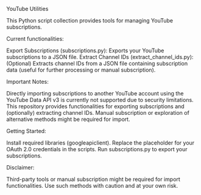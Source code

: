 YouTube Utilities

This Python script collection provides tools for managing YouTube subscriptions.

Current functionalities:

Export Subscriptions (subscriptions.py): Exports your YouTube subscriptions to a JSON file.
Extract Channel IDs (extract_channel_ids.py): (Optional) Extracts channel IDs from a JSON file containing subscription data (useful for further processing or manual subscription).

Important Notes:

Directly importing subscriptions to another YouTube account using the YouTube Data API v3 is currently not supported due to security limitations.
This repository provides functionalities for exporting subscriptions and (optionally) extracting channel IDs. Manual subscription or exploration of alternative methods might be required for import.

Getting Started:

Install required libraries (googleapiclient).
Replace the placeholder for your OAuth 2.0 credentials in the scripts.
Run subscriptions.py to export your subscriptions.

Disclaimer:

Third-party tools or manual subscription might be required for import functionalities. Use such methods with caution and at your own risk.

